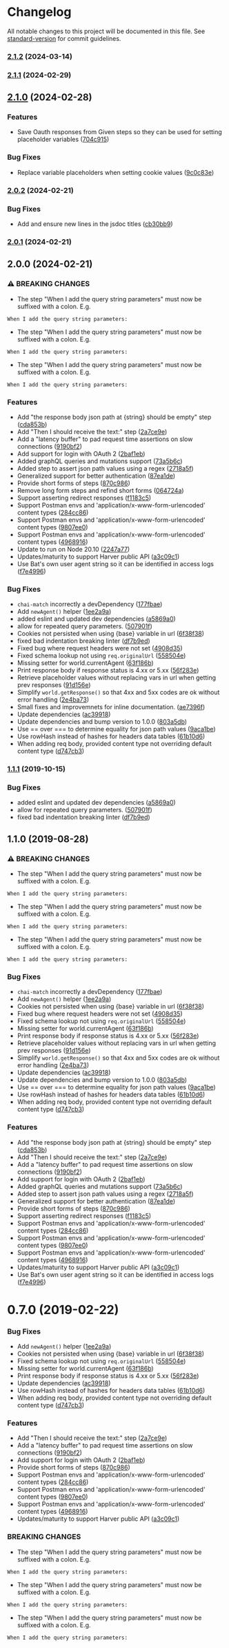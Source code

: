# Changelog

All notable changes to this project will be documented in this file. See [standard-version](https://github.com/conventional-changelog/standard-version) for commit guidelines.

### [2.1.2](https://github.com/philmander/bat/compare/v2.1.1...v2.1.2) (2024-03-14)

### [2.1.1](https://github.com/philmander/bat/compare/v2.1.0...v2.1.1) (2024-02-29)

## [2.1.0](https://github.com/philmander/bat/compare/v2.0.2...v2.1.0) (2024-02-28)


### Features

* Save Oauth responses from Given steps so they can be used for setting placeholder variables ([704c915](https://github.com/philmander/bat/commit/704c9158a6a03b015a96c7a80440bffeb09a9fc7))


### Bug Fixes

* Replace variable placeholders when setting cookie values ([9c0c83e](https://github.com/philmander/bat/commit/9c0c83eb173e689f38a7e7ce4c2928fc3e2f9c1d))

### [2.0.2](https://github.com/philmander/bat/compare/v2.0.1...v2.0.2) (2024-02-21)


### Bug Fixes

* Add and ensure new lines in the jsdoc titles ([cb30bb9](https://github.com/philmander/bat/commit/cb30bb9b87f7ab93c8c0dc1efe8dc1f6d7cec7f9))

### [2.0.1](https://github.com/philmander/bat/compare/v2.0.0...v2.0.1) (2024-02-21)

## 2.0.0 (2024-02-21)


### ⚠ BREAKING CHANGES

* The step "When I add the query string parameters" must now be
suffixed with a colon. E.g.

`When I add the query string parameters:`
* The step "When I add the query string parameters" must now be
suffixed with a colon. E.g.

`When I add the query string parameters:`
* The step "When I add the query string parameters" must now be
suffixed with a colon. E.g.

`When I add the query string parameters:`

### Features

* Add "the response body json path at {string} should be empty" step ([cda853b](https://github.com/philmander/bat/commit/cda853b427e3875c896bab1676a8eb8ba74319a0))
* Add "Then I should receive the text:" step ([2a7ce9e](https://github.com/philmander/bat/commit/2a7ce9e0374e23e8b086792ae3a5fc39feb66e62))
* Add a "latency buffer" to pad request time assertions on slow connections ([9190bf2](https://github.com/philmander/bat/commit/9190bf25ec68fc8264e0cc227454647859af96ac))
* Add support for login with OAuth 2 ([2baf1eb](https://github.com/philmander/bat/commit/2baf1eb6b9849880cde6a567187614a7b8204f0e))
* Added graphQL queries and mutations support ([73a5b6c](https://github.com/philmander/bat/commit/73a5b6c5d977f1007074f950580d4b851e51881c))
* Added step to assert json path values using a regex ([2718a5f](https://github.com/philmander/bat/commit/2718a5f3f100123516c15b75e47d4e1dc43101ef))
* Generalized support for better authentication ([87ea1de](https://github.com/philmander/bat/commit/87ea1de11e8e8cc90d2bc339f484914aac82864d))
* Provide short forms of steps ([870c986](https://github.com/philmander/bat/commit/870c9862ccf1d4da9cc519a7edda3919a6d099a7))
* Remove long form steps and refind short forms ([064724a](https://github.com/philmander/bat/commit/064724a2e23f832d651a44bd61909b946fbc380b))
* Support asserting redirect responses ([f1183c5](https://github.com/philmander/bat/commit/f1183c5f540d60e26fc4120bcf5d004e0f80c4e1))
* Support Postman envs and 'application/x-www-form-urlencoded' content types ([284cc86](https://github.com/philmander/bat/commit/284cc861788cc921fb2c8c46d9b77e6dc6d06d72))
* Support Postman envs and 'application/x-www-form-urlencoded' content types ([9807ee0](https://github.com/philmander/bat/commit/9807ee00c75a73733d6ea1f32457072a97f57963))
* Support Postman envs and 'application/x-www-form-urlencoded' content types ([4968916](https://github.com/philmander/bat/commit/4968916d29037c078ff63a6ae9f73f6b0be8267a))
* Update to run on Node 20.10 ([2247a77](https://github.com/philmander/bat/commit/2247a774def6e5e4a4275d1780fa0b0cf2873fa2))
* Updates/maturity to support Harver public API ([a3c09c1](https://github.com/philmander/bat/commit/a3c09c1ec6940a569fdd96947d8a7eec1f0691aa))
* Use Bat's own user agent string so it can be identified in access logs ([f7e4996](https://github.com/philmander/bat/commit/f7e49967044b42f999bb4e94496d7b703c582ae4))


### Bug Fixes

* `chai-match` incorrectly a devDependency ([177fbae](https://github.com/philmander/bat/commit/177fbaee9fc6e6bf9f9c582cdac5605b961c3818))
* Add `newAgent()` helper ([1ee2a9a](https://github.com/philmander/bat/commit/1ee2a9a626af3b23c314ba44f692bc1ead80e7df))
* added eslint and updated dev dependencies ([a5869a0](https://github.com/philmander/bat/commit/a5869a00a48506e51ac474629ba37d4dcf68099d))
* allow for repeated query parameters. ([507901f](https://github.com/philmander/bat/commit/507901f19e0c5110c766f947f3783e815f29a142))
* Cookies not persisted when using {base} variable in url ([6f38f38](https://github.com/philmander/bat/commit/6f38f3896dc5f90d3bb0f297f5cd025a6c4bd203))
* fixed bad indentation breaking linter ([df7b9ed](https://github.com/philmander/bat/commit/df7b9edc7891b57219d057963e1d0fdb8d031d21))
* Fixed bug where request headers were not set ([4908d35](https://github.com/philmander/bat/commit/4908d35383d4776f194584c3d73e6cefef7f3ec2))
* Fixed schema lookup not using `req.originalUrl` ([558504e](https://github.com/philmander/bat/commit/558504e2444537df1d0d9b079ea83f2304f34e80))
* Missing setter for world.currentAgent ([63f186b](https://github.com/philmander/bat/commit/63f186b3da3279879d6a09193cfa8cc47bf471c4))
* Print response body if response status is 4.xx or 5.xx ([56f283e](https://github.com/philmander/bat/commit/56f283e24203c3511b43b36afb43d6877be2e3fa))
* Retrieve placeholder values without replacing vars in url when getting prev responses ([91d156e](https://github.com/philmander/bat/commit/91d156edcba86f3ebdc92c5301719f4191b24cd2))
* Simplify `world.getResponse()` so that 4xx and 5xx codes are ok without error handling ([2e4ba73](https://github.com/philmander/bat/commit/2e4ba73be6b9464d6c931c1001cc7915fb38b43e))
* Small fixes and improvemnets for inline documentation. ([ae7396f](https://github.com/philmander/bat/commit/ae7396fe431c13bbb8db1c2e1eb73e3764f418b7))
* Update dependencies ([ac39918](https://github.com/philmander/bat/commit/ac399181bcdbe995b8d09e192c4259f0757aa899))
* Update dependencies and bump version to 1.0.0 ([803a5db](https://github.com/philmander/bat/commit/803a5db4c1eee06df74e9c06d4ec2a48124005f0))
* Use == over === to determine equality for json path values ([9aca1be](https://github.com/philmander/bat/commit/9aca1beab6634f272000d3471a4ea9e5479e1fba))
* Use rowHash instead of hashes for headers data tables ([61b10d6](https://github.com/philmander/bat/commit/61b10d67ff77d78a740b887a8daaecce6cda8e1e))
* When adding req body, provided content type not overriding default content type ([d747cb3](https://github.com/philmander/bat/commit/d747cb3ad83ba0f251bc1fc6d09d33ad7d3afd79))

### [1.1.1](https://github.com/harver-bv/bat/compare/v1.1.0...v1.1.1) (2019-10-15)


### Bug Fixes

* added eslint and updated dev dependencies ([a5869a0](https://github.com/harver-bv/bat/commit/a5869a0))
* allow for repeated query parameters. ([507901f](https://github.com/harver-bv/bat/commit/507901f))
* fixed bad indentation breaking linter ([df7b9ed](https://github.com/harver-bv/bat/commit/df7b9ed))

## 1.1.0 (2019-08-28)


### ⚠ BREAKING CHANGES

* The step "When I add the query string parameters" must now be
suffixed with a colon. E.g.

`When I add the query string parameters:`
* The step "When I add the query string parameters" must now be
suffixed with a colon. E.g.

`When I add the query string parameters:`
* The step "When I add the query string parameters" must now be
suffixed with a colon. E.g.

`When I add the query string parameters:`

### Bug Fixes

* `chai-match` incorrectly a devDependency ([177fbae](https://github.com/harver-bv/bat/commit/177fbae))
* Add `newAgent()` helper ([1ee2a9a](https://github.com/harver-bv/bat/commit/1ee2a9a))
* Cookies not persisted when using {base} variable in url ([6f38f38](https://github.com/harver-bv/bat/commit/6f38f38))
* Fixed bug where request headers were not set ([4908d35](https://github.com/harver-bv/bat/commit/4908d35))
* Fixed schema lookup not using `req.originalUrl` ([558504e](https://github.com/harver-bv/bat/commit/558504e))
* Missing setter for world.currentAgent ([63f186b](https://github.com/harver-bv/bat/commit/63f186b))
* Print response body if response status is 4.xx or 5.xx ([56f283e](https://github.com/harver-bv/bat/commit/56f283e))
* Retrieve placeholder values without replacing vars in url when getting prev responses ([91d156e](https://github.com/harver-bv/bat/commit/91d156e))
* Simplify `world.getResponse()` so that 4xx and 5xx codes are ok without error handling ([2e4ba73](https://github.com/harver-bv/bat/commit/2e4ba73))
* Update dependencies ([ac39918](https://github.com/harver-bv/bat/commit/ac39918))
* Update dependencies and bump version to 1.0.0 ([803a5db](https://github.com/harver-bv/bat/commit/803a5db))
* Use == over === to determine equality for json path values ([9aca1be](https://github.com/harver-bv/bat/commit/9aca1be))
* Use rowHash instead of hashes for headers data tables ([61b10d6](https://github.com/harver-bv/bat/commit/61b10d6))
* When adding req body, provided content type not overriding default content type ([d747cb3](https://github.com/harver-bv/bat/commit/d747cb3))


### Features

* Add "the response body json path at {string} should be empty" step ([cda853b](https://github.com/harver-bv/bat/commit/cda853b))
* Add "Then I should receive the text:" step ([2a7ce9e](https://github.com/harver-bv/bat/commit/2a7ce9e))
* Add a "latency buffer" to pad request time assertions on slow connections ([9190bf2](https://github.com/harver-bv/bat/commit/9190bf2))
* Add support for login with OAuth 2 ([2baf1eb](https://github.com/harver-bv/bat/commit/2baf1eb))
* Added graphQL queries and mutations support ([73a5b6c](https://github.com/harver-bv/bat/commit/73a5b6c))
* Added step to assert json path values using a regex ([2718a5f](https://github.com/harver-bv/bat/commit/2718a5f))
* Generalized support for better authentication ([87ea1de](https://github.com/harver-bv/bat/commit/87ea1de))
* Provide short forms of steps ([870c986](https://github.com/harver-bv/bat/commit/870c986))
* Support asserting redirect responses ([f1183c5](https://github.com/harver-bv/bat/commit/f1183c5))
* Support Postman envs and 'application/x-www-form-urlencoded' content types ([284cc86](https://github.com/harver-bv/bat/commit/284cc86))
* Support Postman envs and 'application/x-www-form-urlencoded' content types ([9807ee0](https://github.com/harver-bv/bat/commit/9807ee0))
* Support Postman envs and 'application/x-www-form-urlencoded' content types ([4968916](https://github.com/harver-bv/bat/commit/4968916))
* Updates/maturity to support Harver public API ([a3c09c1](https://github.com/harver-bv/bat/commit/a3c09c1))
* Use Bat's own user agent string so it can be identified in access logs ([f7e4996](https://github.com/harver-bv/bat/commit/f7e4996))

# 0.7.0 (2019-02-22)


### Bug Fixes

* Add `newAgent()` helper ([1ee2a9a](https://github.com/harver-bv/bat/commit/1ee2a9a))
* Cookies not persisted when using {base} variable in url ([6f38f38](https://github.com/harver-bv/bat/commit/6f38f38))
* Fixed schema lookup not using `req.originalUrl` ([558504e](https://github.com/harver-bv/bat/commit/558504e))
* Missing setter for world.currentAgent ([63f186b](https://github.com/harver-bv/bat/commit/63f186b))
* Print response body if response status is 4.xx or 5.xx ([56f283e](https://github.com/harver-bv/bat/commit/56f283e))
* Update dependencies ([ac39918](https://github.com/harver-bv/bat/commit/ac39918))
* Use rowHash instead of hashes for headers data tables ([61b10d6](https://github.com/harver-bv/bat/commit/61b10d6))
* When adding req body, provided content type not overriding default content type ([d747cb3](https://github.com/harver-bv/bat/commit/d747cb3))


### Features

* Add "Then I should receive the text:" step ([2a7ce9e](https://github.com/harver-bv/bat/commit/2a7ce9e))
* Add a "latency buffer" to pad request time assertions on slow connections ([9190bf2](https://github.com/harver-bv/bat/commit/9190bf2))
* Add support for login with OAuth 2 ([2baf1eb](https://github.com/harver-bv/bat/commit/2baf1eb))
* Provide short forms of steps ([870c986](https://github.com/harver-bv/bat/commit/870c986))
* Support Postman envs and 'application/x-www-form-urlencoded' content types ([284cc86](https://github.com/harver-bv/bat/commit/284cc86))
* Support Postman envs and 'application/x-www-form-urlencoded' content types ([9807ee0](https://github.com/harver-bv/bat/commit/9807ee0))
* Support Postman envs and 'application/x-www-form-urlencoded' content types ([4968916](https://github.com/harver-bv/bat/commit/4968916))
* Updates/maturity to support Harver public API ([a3c09c1](https://github.com/harver-bv/bat/commit/a3c09c1))


### BREAKING CHANGES

* The step "When I add the query string parameters" must now be
suffixed with a colon. E.g.

`When I add the query string parameters:`
* The step "When I add the query string parameters" must now be
suffixed with a colon. E.g.

`When I add the query string parameters:`
* The step "When I add the query string parameters" must now be
suffixed with a colon. E.g.

`When I add the query string parameters:`
